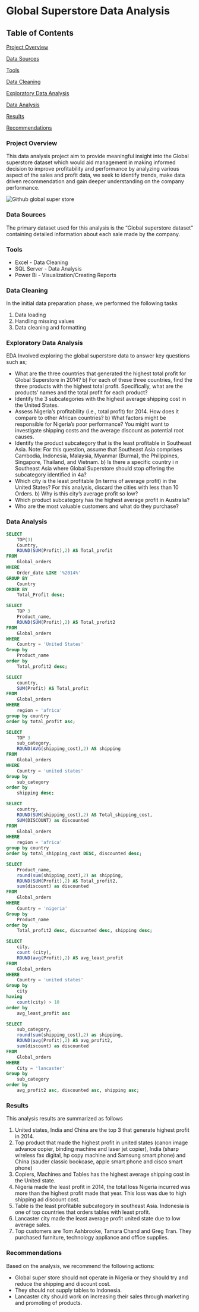 # Global Superstore Data Analysis

## Table of Contents

[Project Overview](#project-overview)

[Data Sources](#data-sources)

[Tools](#tools)

[Data Cleaning](#data-cleaning)

[Exploratory Data Analysis](#exploratory-data-analysis)

[Data Analysis](#data-analysis)

[Results](#results)

[Recommendations](#recommendations)

### Project Overview

This data analysis project aim to provide meaningful insight into the Global superstore dataset which would aid management in making informed decision to improve profitability and performance by analyzing various aspect of the sales and profit data, we seek to identify trends, make data driven recommendation and gain deeper understanding on the company performance.

![Github global super store](https://github.com/user-attachments/assets/a2b6ab0a-171d-491e-83dd-90ebb5e0d6d3)


### Data Sources

The primary dataset used for this analysis is the “Global superstore dataset” containing detailed information about each sale made by the company.

### Tools

- Excel - Data Cleaning
- SQL Server - Data Analysis
- Power Bi - Visualization/Creating Reports

### Data Cleaning

In the initial data preparation phase, we performed the following tasks
1.	Data loading
2.	Handling missing values
3.	Data cleaning and formatting 

### Exploratory Data Analysis 

EDA Involved exploring the global superstore data to answer key questions such as;
- What are the three countries that generated the highest total profit for Global Superstore in 2014? b) For each of these three countries, find the three products with the highest 
total profit. Specifically, what are the products’ names and the total profit for each product? 
- Identify the 3 subcategories with the highest average shipping cost in the United States. 
- Assess Nigeria’s profitability (i.e., total profit) for 2014. How does it compare to other African countries? b) What factors might be responsible for Nigeria’s poor performance? You might want to investigate shipping costs and the average discount as potential root causes.
- Identify the product subcategory that is the least profitable in Southeast Asia. Note: For this question, assume that Southeast Asia comprises Cambodia, Indonesia, Malaysia, Myanmar (Burma), the Philippines, Singapore, Thailand, and Vietnam. b) Is there a specific country i n Southeast Asia where Global Superstore should stop offering the subcategory identified in 4a? 
- Which city is the least profitable (in terms of average profit) in the United States? For this analysis, discard the cities with less than 10 Orders. b) Why is this city’s average profit so low? 
- Which product subcategory has the highest average profit in Australia?
- Who are the most valuable customers and what do they purchase?

### Data Analysis

```sql
SELECT 
	TOP(3) 
	Country,
	ROUND(SUM(Profit),2) AS Total_profit
FROM 
	Global_orders
WHERE
	Order_date LIKE '%2014%'
GROUP BY
	Country
ORDER BY
	Total_Profit desc;
```
```sql
SELECT
	TOP 3
	Product_name,
	ROUND(SUM(Profit),2) AS Total_profit2
FROM
	Global_orders
WHERE
	Country = 'United States'
Group by
	Product_name
order by
	Total_profit2 desc;
```
```sql
SELECT
	country,
	SUM(Profit) AS Total_profit
FROM
	Global_orders
WHERE
	region = 'africa'
group by country
order by total_profit asc;
```
```sql
SELECT
	TOP 3
	sub_category,
	ROUND(AVG(shipping_cost),2) AS shipping
FROM
	Global_orders
WHERE
	Country = 'united states'
Group by
	sub_category
order by
	shipping desc;
```
```sql
SELECT
	country,
	ROUND(SUM(shipping_cost),2) AS Total_shipping_cost,
	SUM(DISCOUNT) as discounted
FROM
	Global_orders
WHERE
	region = 'africa'
group by country
order by total_shipping_cost DESC, discounted desc;
```
```sql
SELECT
	Product_name,
	round(sum(shipping_cost),2) as shipping,
	ROUND(SUM(Profit),2) AS Total_profit2,
	sum(discount) as discounted
FROM
	Global_orders
WHERE
	Country = 'nigeria'
Group by
	Product_name
order by
	Total_profit2 desc, discounted desc, shipping desc;
```
```sql
SELECT
	city,
	count (city),
	ROUND(avg(Profit),2) AS avg_least_profit
FROM
	Global_orders
WHERE
	Country = 'united states'
Group by
	city
having
	count(city) > 10
order by
	avg_least_profit asc
```
```sql
SELECT
	sub_category,
	round(sum(shipping_cost),2) as shipping,
	ROUND(avg(Profit),2) AS avg_profit2,
	sum(discount) as discounted
FROM
	Global_orders
WHERE
	City = 'lancaster'
Group by
	sub_category
order by
	avg_profit2 asc, discounted asc, shipping asc;
```

### Results

This analysis results are summarized as follows
1.	United states, India and China are the top 3 that generate highest profit in 2014.
2.	Top product that made the highest profit in united states (canon image advance copier, binding machine and laser jet copier), India (sharp wireless fax digital, hp copy machine and Samsung smart phone) and China (sauder classic bookcase, apple smart phone and cisco smart phone)
3.	Copiers, Machines and Tables has the highest average shipping cost in the United state.
4.	Nigeria made the least profit in 2014, the total loss Nigeria incurred was more than the highest profit made that year. This loss was due to high shipping ad discount cost.
5.	Table is the least profitable subcategory in southeast Asia. Indonesia is one of top countries that orders tables with least profit.
6.	Lancaster city made the least average profit united state due to low average sales.
7.	Top customers are Tom Ashbrooke, Tamara Chand and Greg Tran. They purchased furniture, technology appliance and office supplies.

### Recommendations

Based on the analysis, we recommend the following actions:
- Global super store should not operate in Nigeria or they should try and reduce the shipping and discount cost.
- They should not supply tables to Indonesia.
- Lancaster city should work on increasing their sales through marketing and promoting of products.









